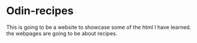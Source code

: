 # Odin-recipes

This is going to be a website to showcase some of the html I have learned.
the webpages are going to be about recipes.